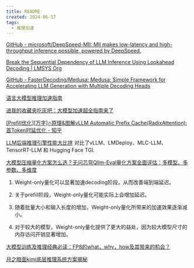 ```yaml
---
title: README
created: 2024-06-17
tags:
  - 推理加速
---
```



[GitHub - microsoft/DeepSpeed-MII: MII makes low-latency and high-throughput inference possible, powered by DeepSpeed.](https://github.com/microsoft/DeepSpeed-MII)

[Break the Sequential Dependency of LLM Inference Using Lookahead Decoding | LMSYS Org](https://lmsys.org/blog/2023-11-21-lookahead-decoding/)

[GitHub - FasterDecoding/Medusa: Medusa: Simple Framework for Accelerating LLM Generation with Multiple Decoding Heads](https://github.com/FasterDecoding/Medusa)

[语言大模型推理加速指南](https://mp.weixin.qq.com/s/B3TD2p_5HKoYkzzupLoUxQ)

[进我的收藏夹吃灰吧：大模型加速超全指南来了](https://mp.weixin.qq.com/s/4USwSMIiudFCdy9C5pN1dQ)


[[Prefill优化][万字]🔥原理&图解vLLM Automatic Prefix Cache(RadixAttention): 首Token时延优化 - 知乎](https://zhuanlan.zhihu.com/p/693556044)

[LLM后端推理引擎性能大比拼](https://mp.weixin.qq.com/s/dPd84P_VdKog8v2IcHDOrQ) 对比了vLLM、LMDeploy、MLC-LLM、TensorRT-LLM 和 Hugging Face TGI.

[大模型压缩量化方案怎么选？无问芯穹Qllm-Eval量化方案全面评估：多模型、多参数、多维度](https://mp.weixin.qq.com/s/BxMT1CZk35yMP8qnhoFNFw)
1. Weight-only量化可以显著加速decoding阶段，从而改善端到端延迟。
    
2. 关于prefill阶段，Weight-only量化可能实际上会增加延迟。
    
3. 随着批量大小和输入长度的增加，Weight-only量化所带来的加速效果逐渐减小。
    
4. 对于较大的模型，Weight-only量化提供了更大的益处，因为较大模型尺寸的内存访问开销显著增加。

[大模型训练及推理经典必读：FP8的what，why，how及其带来的机会？](https://mp.weixin.qq.com/s/Hyb04agEpGpwM4inn6CibA)


[月之暗面kimi底层推理系统方案揭秘](https://mp.weixin.qq.com/s/To97I4bU30fQssqkESTOGA)



